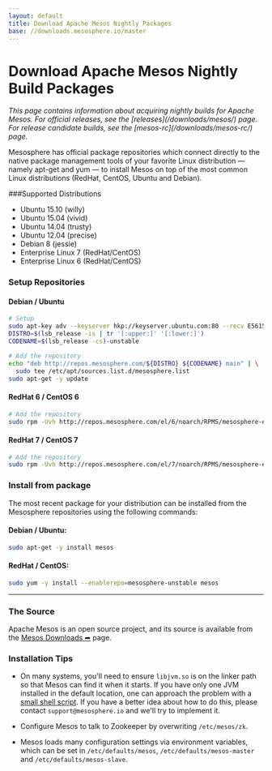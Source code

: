 ```yaml
---
layout: default
title: Download Apache Mesos Nightly Packages
base: //downloads.mesosphere.io/master
---
```


<div class="page-header">
  <h1>Download Apache Mesos Nightly Build Packages</h1>
</div>

<em>
This page contains information about acquiring nightly builds for Apache Mesos. For official releases, see the [releases](/downloads/mesos/) page. For release candidate builds, see the [mesos-rc](/downloads/mesos-rc/) page.
</em>

Mesosphere has official package repositories which connect directly to the native package management tools of your favorite Linux distribution — namely apt-get and yum — to install Mesos on top of the most common Linux distributions (RedHat, CentOS, Ubuntu and Debian).

###Supported Distributions

+ Ubuntu 15.10 (willy)
+ Ubuntu 15.04 (vivid)
+ Ubuntu 14.04 (trusty)
+ Ubuntu 12.04 (precise)
+ Debian 8 (jessie)
+ Enterprise Linux 7 (RedHat/CentOS)
+ Enterprise Linux 6 (RedHat/CentOS)

### Setup Repositories

#### Debian / Ubuntu

```sh
# Setup
sudo apt-key adv --keyserver hkp://keyserver.ubuntu.com:80 --recv E56151BF
DISTRO=$(lsb_release -is | tr '[:upper:]' '[:lower:]')
CODENAME=$(lsb_release -cs)-unstable

# Add the repository
echo "deb http://repos.mesosphere.com/${DISTRO} ${CODENAME} main" | \
  sudo tee /etc/apt/sources.list.d/mesosphere.list
sudo apt-get -y update
```

#### RedHat 6 / CentOS 6

```sh
# Add the repository
sudo rpm -Uvh http://repos.mesosphere.com/el/6/noarch/RPMS/mesosphere-el-repo-6-3.noarch.rpm
```

#### RedHat 7 / CentOS 7

```sh
# Add the repository
sudo rpm -Uvh http://repos.mesosphere.com/el/7/noarch/RPMS/mesosphere-el-repo-7-3.noarch.rpm
```

### Install from package

The most recent package for your distribution can be installed from the Mesosphere repositories using the following commands:

#### Debian / Ubuntu:

```sh
sudo apt-get -y install mesos
```

#### RedHat / CentOS:

```sh
sudo yum -y install --enablerepo=mesosphere-unstable mesos
```

---

### The Source
Apache Mesos is an open source project, and its source is available from the
[Mesos Downloads ➦](https://mesos.apache.org/downloads/) page.

### Installation Tips

* On many systems, you'll need to ensure `libjvm.so` is on the linker path so
  that Mesos can find it when it starts. If you have only one JVM installed in
  the default location, one can approach the problem with a
  [small shell script](https://gist.github.com/solidsnack/7569266).
  If you have a better idea about how to do this, please contact
  `support@mesosphere.io` and we'll try to implement it.

* Configure Mesos to talk to Zookeeper by overwriting `/etc/mesos/zk`.

* Mesos loads many configuration settings via environment variables, which can
  be set in `/etc/defaults/mesos`, `/etc/defaults/mesos-master` and
  `/etc/defaults/mesos-slave`.
